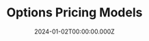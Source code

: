 ---
title: "Options Pricing Models"
date: "2024-01-02T00:00:00.000Z"
description: "A web app for calculating European option prices using Black-Scholes, Monte Carlo simulation, and Binomial models, implemented in Python 3.9 with Streamlit for visualization."
image: "/project/Options Pricing Models.gif"
projectUrl: "https://github.com/shreyashguptas/option-pricing-models"
technologies: ["Python", "Finance", "Quantitative Analysis"]
--- 